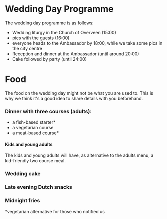 # Wedding Day Programme

The wedding day programme is as follows:

- Wedding liturgy in the Church of Overveen (15:00)
- pics with the guests (16:00)
- everyone heads to the Ambassador by 18:00, while we take some pics in the city centre
- Reception and dinner at the Ambassador (until around 20:00)
- Cake followed by party (until 24:00)


# Food

The food on the wedding day might not be what you are used to. This is why we think it's a good idea to share details with you beforehand.

### Dinner with three courses (adults):

- a fish-based starter*
- a vegetarian course
- a meat-based course*

#### Kids and young adults 

The kids and young adults will have, as alternative to the adults menu, a kid-friendly two course meal.

### Wedding cake

### Late evening Dutch snacks

### Midnight fries

*vegetarian alternative for those who notified us
